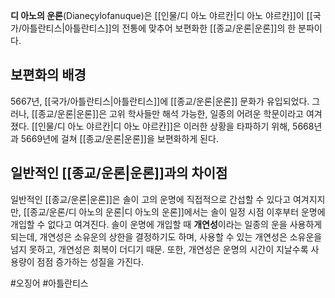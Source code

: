 **디 아노의 운론**(Dianeçylofanuque)은 [[인물/디 아노 야르칸|디 아노 야르칸]]이 [[국가/아틀란티스|아틀란티스]]의 전통에 맞추어 보편화한 [[종교/운론|운론]]의 한 분파이다.

## 보편화의 배경
5667년, [[국가/아틀란티스|아틀란티스]]에 [[종교/운론|운론]] 문화가 유입되었다. 그러나, [[종교/운론|운론]]은 고위 학사들만 해석 가능한, 일종의 어려운 학문이라고 여겨졌다. [[인물/디 아노 야르칸|디 아노 야르칸]]은 이러한 상황을 타파하기 위해, 5668년과 5669년에 걸쳐 [[종교/운론|운론]]을 보편화하게 된다.

## 일반적인 [[종교/운론|운론]]과의 차이점
일반적인 [[종교/운론|운론]]은 솔이 고의 운명에 직접적으로 간섭할 수 있다고 여겨지지만, [[종교/운론/디 아노의 운론|디 아노의 운론]]에서는 솔이 일정 시점 이후부터 운명에 개입할 수 없다고 여겨진다. 솔이 운명에 개입할 때 **개연성**이라는 일종의 운을 사용하게 되는데, 개연성은 소유운의 상한을 결정하기도 하며, 사용할 수 있는 개연성은 소유운을 넘지 못하고, 개연성은 회복이 더디기 때문. 또한, 개연성은 운명의 시간이 지날수록 사용량이 점점 증가하는 성질을 가진다.

#오징어 #아틀란티스 
